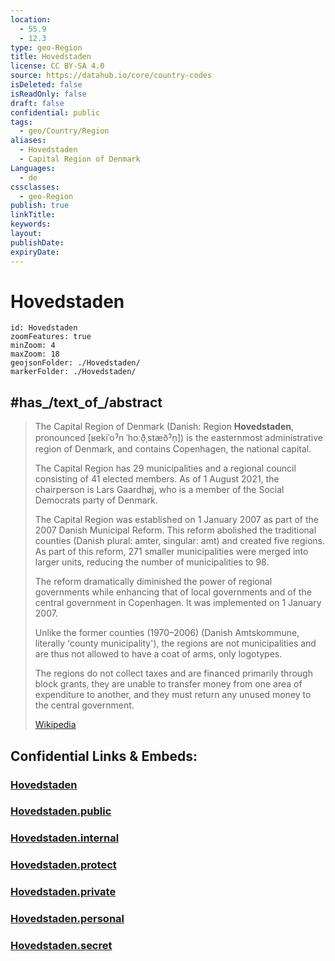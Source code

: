 ```yaml
---
location:
  - 55.9
  - 12.3
type: geo-Region
title: Hovedstaden
license: CC BY-SA 4.0
source: https://datahub.io/core/country-codes
isDeleted: false
isReadOnly: false
draft: false
confidential: public
tags:
  - geo/Country/Region
aliases:
  - Hovedstaden
  - Capital Region of Denmark
Languages:
  - de
cssclasses:
  - geo-Region
publish: true
linkTitle: 
keywords: 
layout: 
publishDate: 
expiryDate:
---
```


# Hovedstaden

```leaflet
id: Hovedstaden
zoomFeatures: true 
minZoom: 4 
maxZoom: 18
geojsonFolder: ./Hovedstaden/
markerFolder: ./Hovedstaden/
```
## #has_/text_of_/abstract 


> The Capital Region of Denmark (Danish: Region **Hovedstaden**, pronounced [ʁekiˈoˀn ˈhoːð̩ˌstæðˀn̩]) is the easternmost administrative region of Denmark, and contains Copenhagen, the national capital.
>
> The Capital Region has 29 municipalities and a regional council consisting of 41 elected members. As of 1 August 2021, the chairperson is Lars Gaardhøj, who is a member of the Social Democrats party of Denmark.
>
> The Capital Region was established on 1 January 2007 as part of the 2007 Danish Municipal Reform. This reform abolished the traditional counties (Danish plural: amter, singular: amt) and created five regions. As part of this reform, 271 smaller municipalities were merged into larger units, reducing the number of municipalities to 98.
>
> The reform dramatically diminished the power of regional governments while enhancing that of local governments and of the central government in Copenhagen. It was implemented on 1 January 2007.
>
> Unlike the former counties (1970–2006) (Danish Amtskommune, literally 'county municipality'), the regions are not municipalities and are thus not allowed to have a coat of arms, only logotypes.
>
> The regions do not collect taxes and are financed primarily through block grants, they are unable to transfer money from one area of expenditure to another, and they must return any unused money to the central government.
>
> [Wikipedia](https://en.wikipedia.org/wiki/Capital%20Region%20of%20Denmark)


## Confidential Links & Embeds: 

### [Hovedstaden](/_Standards/Earth/Continent/Europe/Europe~North/Denmark/Regions~Denmark/Hovedstaden.md) 

### [Hovedstaden.public](/_public/Earth/Continent/Europe/Europe~North/Denmark/Regions~Denmark/Hovedstaden.public.md) 

### [Hovedstaden.internal](/_internal/Earth/Continent/Europe/Europe~North/Denmark/Regions~Denmark/Hovedstaden.internal.md) 

### [Hovedstaden.protect](/_protect/Earth/Continent/Europe/Europe~North/Denmark/Regions~Denmark/Hovedstaden.protect.md) 

### [Hovedstaden.private](/_private/Earth/Continent/Europe/Europe~North/Denmark/Regions~Denmark/Hovedstaden.private.md) 

### [Hovedstaden.personal](/_personal/Earth/Continent/Europe/Europe~North/Denmark/Regions~Denmark/Hovedstaden.personal.md) 

### [Hovedstaden.secret](/_secret/Earth/Continent/Europe/Europe~North/Denmark/Regions~Denmark/Hovedstaden.secret.md)

